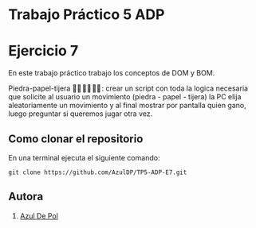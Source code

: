 # Trabajo Práctico 5 ADP
# Ejercicio 7

En este trabajo práctico trabajo los conceptos de DOM y BOM.

Piedra-papel-tijera 👊🏻 ✋🏻 ✌🏻 : 
crear un script con toda la logica necesaria que solicite al usuario un movimiento (piedra - papel - tijera) la PC elija aleatoriamente un movimiento y al final mostrar por pantalla quien gano, luego preguntar si queremos jugar otra vez.

 
## Como clonar el repositorio 
En una terminal ejecuta el siguiente comando: 

```
git clone https://github.com/AzulDP/TP5-ADP-E7.git
```

## Autora

1. [Azul De Pol](https://github.com/AzulDP)
